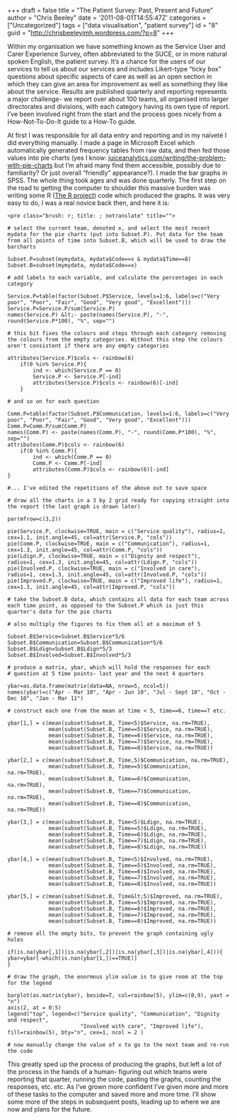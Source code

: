 +++
draft = false
title = "The Patient Survey: Past, Present and Future"
author = "Chris Beeley"
date = '2011-08-01T14:55:47Z'
categories = ["Uncategorized"]
tags = ["data visualisation", "patient survey"]
id = "8"
guid = "http://chrisbeeleyimh.wordpress.com/?p=8"
+++


Within my organisation we have something known as the Service User and Carer Experience Survey, often abbreviated to the SUCE, or in more natural spoken English, the patient survey. It’s a chance for the users of our services to tell us about our services and includes Likert-type “ticky box” questions about specific aspects of care as well as an open section in which they can give an area for improvement as well as something they like about the service. Results are published quarterly and reporting represents a major challenge- we report over about 100 teams, all organised into larger directorates and divisions, with each category having its own type of report. I’ve been involved right from the start and the process goes nicely from a How-Not-To-Do-It guide to a How-To guide.

At first I was responsible for all data entry and reporting and in my naïveté I did everything manually. I made a page in Microsoft Excel which automatically generated frequency tables from raw data, and then fed those values into pie charts (yes I know: [juiceanalytics.com/writing/the-problem-with-pie-charts](http://www.juiceanalytics.com/writing/the-problem-with-pie-charts/) but I’m afraid many find them accessible, possibly due to familiarity? Or just overall “friendly” appearance?). I made the bar graphs in SPSS. The whole thing took ages and was done quarterly. The first step on the road to getting the computer to shoulder this massive burden was writing some R ([The R project](http://cran.r-project.org/)) code which produced the graphs. It was very easy to do, I was a real novice back then, and here it is:

```
<pre class="brush: r; title: ; notranslate" title="">

# select the current team, denoted x, and select the most recent mydata for the pie charts (put into Subset.P). Put data for the team from all points of time into Subset.B, which will be used to draw the barcharts 

Subset.P=subset(mymydata, mydata$Code==x & mydata$Time==8)
Subset.B=subset(mymydata, mydata$Code==x)

# add labels to each variable, and calculate the percentages in each category

Service.P=table(factor(Subset.P$Service, levels=1:6, labels=c("Very poor", "Poor", "Fair", "Good", "Very good", "Excellent")))
Service.P=Service.P/sum(Service.P)
names(Service.P) &lt;- paste(names(Service.P), "-", round(Service.P*100), "%", sep="")

# this bit fixes the colours and steps through each category removing the colours from the empty categories. Without this step the colours aren't consistent if there are any empty categories

attributes(Service.P)$cols <- rainbow(6)
    if(0 %in% Service.P){
        ind <- which(Service.P == 0)
        Service.P <- Service.P[-ind]
        attributes(Service.P)$cols <- rainbow(6)[-ind]
    }

# and so on for each question

Comm.P=table(factor(Subset.P$Communication, levels=1:6, labels=c("Very poor", "Poor", "Fair", "Good", "Very good", "Excellent")))
Comm.P=Comm.P/sum(Comm.P)
names(Comm.P) <- paste(names(Comm.P), "-", round(Comm.P*100), "%", sep="")
attributes(Comm.P)$cols <- rainbow(6)
    if(0 %in% Comm.P){
        ind <- which(Comm.P == 0)
        Comm.P <- Comm.P[-ind]
        attributes(Comm.P)$cols <- rainbow(6)[-ind]
}

#... I've edited the repetitions of the above out to save space

# draw all the charts in a 3 by 2 grid ready for copying straight into the report (the last graph is drawn later)

par(mfrow=c(3,2))

pie(Service.P, clockwise=TRUE, main = c("Service quality"), radius=1, cex=1.1, init.angle=45, col=attr(Service.P, "cols"))
pie(Comm.P, clockwise=TRUE, main = c("Communication"), radius=1, cex=1.3, init.angle=45, col=attr(Comm.P, "cols"))
pie(Ldign.P, clockwise=TRUE, main = c("Dignity and respect"), radius=1, cex=1.3, init.angle=45, col=attr(Ldign.P, "cols"))
pie(Involved.P, clockwise=TRUE, main = c("Involved in care"), radius=1, cex=1.3, init.angle=45, col=attr(Involved.P, "cols"))
pie(Improved.P, clockwise=TRUE, main = c("Improved life"), radius=1, cex=1.3, init.angle=45, col=attr(Improved.P, "cols"))

# take the Subset.B data, which contains all data for each team across each time point, as opposed to the Subset.P which is just this quarter's data for the pie charts

# also multiply the figures to fix them all at a maximum of 5

Subset.B$Service=Subset.B$Service*5/6
Subset.B$Communication=Subset.B$Communication*5/6
Subset.B$Ldign=Subset.B$Ldign*5/3
Subset.B$Involved=Subset.B$Involved*5/3

# produce a matrix, ybar, which will hold the responses for each
# question at 5 time points- last year and the next 4 quarters

ybar=as.data.frame(matrix(data=NA, nrow=5, ncol=5))
names(ybar)=c("Apr - Mar 10", "Apr - Jun 10", "Jul - Sept 10", "Oct - Dec 10", "Jan - Mar 11")

# construct each one from the mean at time < 5, time==6, time==7 etc.

ybar[1,] = c(mean(subset(Subset.B, Time<5)$Service, na.rm=TRUE),
             mean(subset(Subset.B, Time==5)$Service, na.rm=TRUE),
             mean(subset(Subset.B, Time==6)$Service, na.rm=TRUE),
             mean(subset(Subset.B, Time==7)$Service, na.rm=TRUE),
             mean(subset(Subset.B, Time==8)$Service, na.rm=TRUE))

ybar[2,] = c(mean(subset(Subset.B, Time,5)$Communication, na.rm=TRUE),
             mean(subset(Subset.B, Time==5)$Communication, na.rm=TRUE),
             mean(subset(Subset.B, Time==6)$Communication, na.rm=TRUE),
             mean(subset(Subset.B, Time==7)$Communication, na.rm=TRUE),
             mean(subset(Subset.B, Time==8)$Communication, na.rm=TRUE))

ybar[3,] = c(mean(subset(Subset.B, Time<5)$Ldign, na.rm=TRUE),
             mean(subset(Subset.B, Time==5)$Ldign, na.rm=TRUE),
             mean(subset(Subset.B, Time==6)$Ldign, na.rm=TRUE),
             mean(subset(Subset.B, Time==7)$Ldign, na.rm=TRUE),
             mean(subset(Subset.B, Time==8)$Ldign, na.rm=TRUE))

ybar[4,] = c(mean(subset(Subset.B, Time<5)$Involved, na.rm=TRUE),
             mean(subset(Subset.B, Time==5)$Involved, na.rm=TRUE),
             mean(subset(Subset.B, Time==6)$Involved, na.rm=TRUE),
             mean(subset(Subset.B, Time==7)$Involved, na.rm=TRUE),
             mean(subset(Subset.B, Time==8)$Involved, na.rm=TRUE))

ybar[5,] = c(mean(subset(Subset.B, Time&lt;5)$Improved, na.rm=TRUE),
             mean(subset(Subset.B, Time==5)$Improved, na.rm=TRUE),
             mean(subset(Subset.B, Time==6)$Improved, na.rm=TRUE),
             mean(subset(Subset.B, Time==7)$Improved, na.rm=TRUE),
             mean(subset(Subset.B, Time==8)$Improved, na.rm=TRUE))

# remove all the empty bits, to prevent the graph containing ugly holes

if(is.na(ybar[,1])|is.na(ybar[,2])|is.na(ybar[,3])|is.na(ybar[,4])){
ybar=ybar[-which(is.nan(ybar[1,])==TRUE)]
}

# draw the graph, the enormous ylim value is to give room at the top for the legend 

barplot(as.matrix(ybar), beside=T, col=rainbow(5), ylim=c(0,9), yaxt = "n")
axis(2, at = 0:5)
legend("top", legend=c("Service quality", "Communication", "Dignity and respect",
                       "Involved with care", "Improved life"), fill=rainbow(5), bty="n", cex=1, ncol = 2 )

# now manually change the value of x to go to the next team and re-run the code

```

This greatly sped up the process of producing the graphs, but left a lot of the process in the hands of a human- figuring out which teams were reporting that quarter, running the code, pasting the graphs, counting the responses, etc. etc. As I’ve grown more confident I’ve given more and more of these tasks to the computer and saved more and more time. I’ll show some more of the steps in subsequent posts, leading up to where we are now and plans for the future.